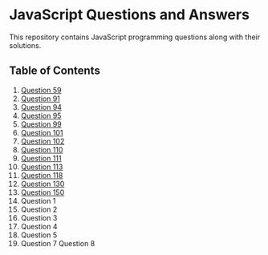 # JavaScript Questions and Answers

This repository contains JavaScript programming questions along with their solutions.

## Table of Contents

1. [Question 59](#59-write-a-javascript-program-to-extract-the-first-half-of-an-even-string)
2. [Question 91](#91-write-a-javascript-program-to-find-the-maximum-possible-sum-of-some-of-its-k-consecutive-numbers)
3. [Question 94](#94-write-a-javascript-program-to-find-the-number-appearing-most-frequently-in-a-given-array-of-integers)
4. [Question 95](#95-write-a-javascript-program-to-replace-all-numbers-with-a-specified-number-in-an-array-of-integers)
5. [Question 99](#99-write-a-javascript-program-to-check-whether-it-is-possible-to-rearrange-the-characters-of-a-given-string)
6. [Question 101](#101-write-a-javascript-program-to-check-whether-a-given-string-contains-only-latin-letters-and-no-two-uppercase-and-no-two-lowercase-letters-are-in-adjacent-positions)
7. [Question 102](#102-write-a-javascript-program-to-check-whether-a-given-number-is-in-a-given-range)
8. [Question 110](#110-write-a-javascript-program-to-find-the-number-appearing-most-frequently-in-a-given-array-of-integers)
9. [Question 111](#111-write-a-javascript-program-to-check-a-number-from-three-given-numbers-where-two-numbers-are-equal-find-the-third-one)
10. [Question 113](#113-write-a-javascript-program-to-calculate-the-sum-of-n--n2--n4--n8---where-n-is-a-positive-integer)
11. [Question 118](#118-write-a-javascript-program-to-check-whether-a-given-number-is-in-a-given-range)
12. [Question 130](#130-write-a-javascript-program-to-find-the-number-of-even-digits-in-a-given-integer)
13. [Question 150](#150-write-a-javascript-program-to-swap-pairs-of-adjacent-digits-of-a-given-integer-of-even-length)
14. Question 1
15.  Question 2
16.   Question 3
17.    Question 4
18. Question 5
19.  Question 7
 Question 8

